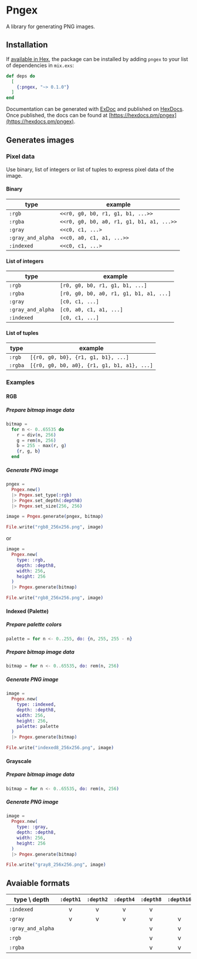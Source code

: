 # Pngex

A library for generating PNG images.

## Installation

If [available in Hex](https://hex.pm/docs/publish), the package can be installed
by adding `pngex` to your list of dependencies in `mix.exs`:

```elixir
def deps do
  [
    {:pngex, "~> 0.1.0"}
  ]
end
```

Documentation can be generated with [ExDoc](https://github.com/elixir-lang/ex_doc)
and published on [HexDocs](https://hexdocs.pm). Once published, the docs can
be found at [https://hexdocs.pm/pngex](https://hexdocs.pm/pngex).

## Generates images

### Pixel data

Use binary, list of integers or list of tuples to express pixel data of the image.

#### Binary

| type              | example                                   |
|-------------------|-------------------------------------------|
| `:rgb`            | `<<r0, g0, b0, r1, g1, b1, ...>>`         |
| `:rgba`           | `<<r0, g0, b0, a0, r1, g1, b1, a1, ...>>` |
| `:gray`           | `<<c0, c1, ...>`                          |
| `:gray_and_alpha` | `<<c0, a0, c1, a1, ...>>`                 |
| `:indexed`        | `<<c0, c1, ...>`                          |

#### List of integers

| type              | example                                 |
|-------------------|-----------------------------------------|
| `:rgb`            | `[r0, g0, b0, r1, g1, b1, ...]`         |
| `:rgba`           | `[r0, g0, b0, a0, r1, g1, b1, a1, ...]` |
| `:gray`           | `[c0, c1, ...]`                         |
| `:gray_and_alpha` | `[c0, a0, c1, a1, ...]`                 |
| `:indexed`        | `[c0, c1, ...]`                         |

#### List of tuples

| type    | example                                     |
|---------|---------------------------------------------|
| `:rgb`  | `[{r0, g0, b0}, {r1, g1, b1}, ...]`         |
| `:rgba` | `[{r0, g0, b0, a0}, {r1, g1, b1, a1}, ...]` |

### Examples

#### RGB

##### Prepare bitmap image data

```elixir
bitmap =
  for n <- 0..65535 do
    r = div(n, 256)
    g = rem(n, 256)
    b = 255 - max(r, g)
    {r, g, b}
  end
```

##### Generate PNG image

```elixir
pngex =
  Pngex.new()
  |> Pngex.set_type(:rgb)
  |> Pngex.set_depth(:depth8)
  |> Pngex.set_size(256, 256)

image = Pngex.generate(pngex, bitmap)

File.write("rgb8_256x256.png", image)
```

or

```elixir
image =
  Pngex.new(
    type: :rgb,
    depth: :depth8,
    width: 256,
    height: 256
  )
  |> Pngex.generate(bitmap)

File.write("rgb8_256x256.png", image)
```

#### Indexed (Palette)

##### Prepare palette colors

```elixir
palette = for n <- 0..255, do: {n, 255, 255 - n}
```

##### Prepare bitmap image data

```elixir
bitmap = for n <- 0..65535, do: rem(n, 256)
```

##### Generate PNG image

```elixir
image =
  Pngex.new(
    type: :indexed,
    depth: :depth8,
    width: 256,
    height: 256,
    palette: palette
  )
  |> Pngex.generate(bitmap)

File.write("indexed8_256x256.png", image)
```

#### Grayscale

##### Prepare bitmap image data

```elixir
bitmap = for n <- 0..65535, do: rem(n, 256)
```

##### Generate PNG image

```elixir
image =
  Pngex.new(
    type: :gray,
    depth: :depth8,
    width: 256,
    height: 256
  )
  |> Pngex.generate(bitmap)

File.write("gray8_256x256.png", image)
```

## Avaiable formats

| type \ depth      | `:depth1` | `:depth2` | `:depth4` | `:depth8` | `:depth16` |
|-------------------|:---------:|:---------:|:---------:|:---------:|:----------:|
| `:indexed`        | v         | v         | v         | v         |            |
| `:gray`           | v         | v         | v         | v         | v          |
| `:gray_and_alpha` |           |           |           | v         | v          |
| `:rgb`            |           |           |           | v         | v          |
| `:rgba`           |           |           |           | v         | v          |
